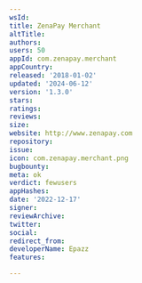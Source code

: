 ```yaml
---
wsId: 
title: ZenaPay Merchant
altTitle: 
authors: 
users: 50
appId: com.zenapay.merchant
appCountry: 
released: '2018-01-02'
updated: '2024-06-12'
version: '1.3.0'
stars: 
ratings: 
reviews: 
size: 
website: http://www.zenapay.com
repository: 
issue: 
icon: com.zenapay.merchant.png
bugbounty: 
meta: ok
verdict: fewusers
appHashes: 
date: '2022-12-17'
signer: 
reviewArchive: 
twitter: 
social: 
redirect_from: 
developerName: Epazz
features: 

---
```


